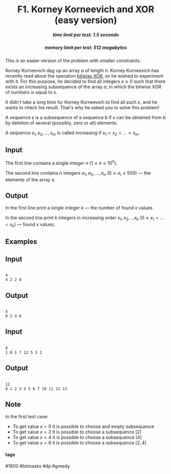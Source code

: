 <h1 style='text-align: center;'> F1. Korney Korneevich and XOR (easy version)</h1>

<h5 style='text-align: center;'>time limit per test: 1.5 seconds</h5>
<h5 style='text-align: center;'>memory limit per test: 512 megabytes</h5>

This is an easier version of the problem with smaller constraints.

Korney Korneevich dag up an array $a$ of length $n$. Korney Korneevich has recently read about the operation [bitwise XOR](https://en.wikipedia.org/wiki/Bitwise_operation#XOR), so he wished to experiment with it. For this purpose, he decided to find all integers $x \ge 0$ such that there exists an increasing subsequence of the array $a$, in which the bitwise XOR of numbers is equal to $x$.

It didn't take a long time for Korney Korneevich to find all such $x$, and he wants to check his result. That's why he asked you to solve this problem!

A sequence $s$ is a subsequence of a sequence $b$ if $s$ can be obtained from $b$ by deletion of several (possibly, zero or all) elements.

A sequence $s_1, s_2, \ldots , s_m$ is called increasing if $s_1 < s_2 < \ldots < s_m$.

## Input

The first line contains a single integer $n$ ($1 \le n \le 10^5$).

The second line contains $n$ integers $a_1, a_2, \ldots, a_n$ ($0 \le a_i \le 500$) — the elements of the array $a$.

## Output

In the first line print a single integer $k$ — the number of found $x$ values.

In the second line print $k$ integers in increasing order $x_1, x_2, \ldots x_k$ ($0 \le x_1 < \ldots < x_k$) — found $x$ values.

## Examples

## Input


```

4
4 2 2 4

```
## Output


```

4
0 2 4 6 

```
## Input


```

8
1 0 1 7 12 5 3 2

```
## Output


```

12
0 1 2 3 4 5 6 7 10 11 12 13 

```
## Note

In the first test case:

* To get value $x = 0$ it is possible to choose and empty subsequence
* To get value $x = 2$ it is possible to choose a subsequence $[2]$
* To get value $x = 4$ it is possible to choose a subsequence $[4]$
* To get value $x = 6$ it is possible to choose a subsequence $[2, 4]$


#### tags 

#1800 #bitmasks #dp #greedy 